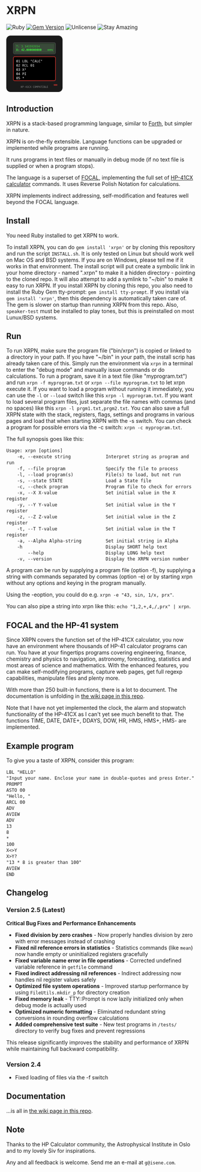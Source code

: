 # XRPN

![Ruby](https://img.shields.io/badge/language-Ruby-red) [![Gem Version](https://badge.fury.io/rb/xrpn.svg)](https://badge.fury.io/rb/xrpn) ![Unlicense](https://img.shields.io/badge/license-Unlicense-green) ![Stay Amazing](https://img.shields.io/badge/Stay-Amazing-important)

<img src="xrpn_logo.svg" width="150" height="150">

## Introduction

XRPN is a stack-based programming language, similar to [Forth](https://en.wikipedia.org/wiki/Forth_(programming_language)), but simpler in nature.
 
XRPN is on-the-fly extensible. Language functions can be upgraded or implemented while programs are running.

It runs programs in text files or manually in debug mode (if no text file is supplied or when a program stops). 

The language is a superset of [FOCAL](https://www.hpmuseum.org/prog/hp41prog.htm), implementing the full set of [HP-41CX calculator](https://www.hpmuseum.org/hp41.htm) commands. It uses Reverse Polish Notation for calculations.

XRPN implements indirect addressing, self-modification and features well beyond the FOCAL language.

## Install

You need Ruby installed to get XRPN to work.

To install XRPN, you can do `gem install 'xrpn'` or by cloning this repository and run the script `INSTALL.sh`.  It is only tested on Linux but should work well on Mac OS and BSD systems. If you are on Windows, please tell me if it works in that environment. The install script will put create a symbolic link in your home directory - named ".xrpn" to make it a hidden directory - pointing to the cloned repo. It will also attempt to add a symlink to "~/bin" to make it easy to run XRPN. If you install XRPN by cloning this repo, you also need to install the Ruby Gem tty-prompt: `gem install tty-prompt`. If you install via `gem install 'xrpn'`, then this dependency is automatically taken care of. The gem is slower on startup than running XRPN from this repo. Also, `speaker-test` must be installed to play tones, but this is preinstalled on most Lunux/BSD systems.

## Run

To run XRPN, make sure the program file ("bin/xrpn") is copied or linked to a directory in your path. If you have "~/bin" in your path, the install scrip has already taken care of this. Simply run the environment via `xrpn` in a terminal to enter the "debug mode" and manually issue commands or do calculations. To run a program, save it in a text file (like "myprogram.txt") and run `xrpn -f myprogram.txt` or `xrpn --file myprogram.txt` to let xrpn execute it. If you want to load a program without running it immediately, you can use the `-l` or `--load` switch like this `xrpn -l myprogram.txt`. If you want to load several program files, just separate the file names with commas (and no spaces) like this `xrpn -l prgm1.txt,prgm2.txt`. You can also save a full XRPN state with the stack, registers, flags, settings and programs in various pages and load that when starting XRPN with the -s switch. You can check a program for possible errors via the -c switch: `xrpn -c myprogram.txt`.

The full synopsis goes like this:
```
Usage: xrpn [options]
    -e, --execute string             Interpret string as program and run
    -f, --file program               Specify the file to process
    -l, --load program(s)            File(s) to load, but not run
    -s, --state STATE                Load a State file
    -c, --check program              Program file to check for errors
    -x, --X X-value                  Set initial value in the X register
    -y, --Y Y-value                  Set initial value in the Y register
    -z, --Z Z-value                  Set initial value in the Z register
    -t, --T T-value                  Set initial value in the T register
    -a, --Alpha Alpha-string         Set initial string in Alpha
    -h                               Display SHORT help text
        --help                       Display LONG help text
    -v, --version                    Display the XRPN version number
```
A program can be run by supplying a program file (option -f), by supplying a string with commands separated by commas (option -e) or by starting xrpn without any options and keying in the program manually.

Using the -eoption, you could do e.g. `xrpn -e "43, sin, 1/x, prx"`.

You can also pipe a string into xrpn like this: `echo "1,2,+,4,/,prx" | xrpn`.

## FOCAL and the HP-41 system

Since XRPN covers the function set of the HP-41CX calculator, you now have an environment where thousands of HP-41 calculator programs can run. You have at your fingertips programs covering engineering, finance, chemistry and physics to navigation, astronomy, forecasting, statistics and most areas of science and mathematics. With the enhanced features, you can make self-modifying programs, capture web pages, get full regexp capabilities, manipulate files and plenty more.

With more than 250 built-in functions, there is a lot to document. The documentation is unfolding in [the wiki page in this repo](https://github.com/isene/xrpn/wiki/XRPN-Documentation).

Note that I have not yet implemented the clock, the alarm and stopwatch functionality of the HP-41CX as I can't yet see much benefit to that. The functions TIME, DATE, DATE+, DDAYS, DOW, HR, HMS, HMS+, HMS- are implemented.

## Example program

To give you a taste of XRPN, consider this program:

```
LBL "HELLO"
"Input your name. Enclose your name in double-quotes and press Enter."
PROMPT
ASTO 00
"Hello, "
ARCL 00
ADV
AVIEW
ADV
13
8
*
100
X<>Y
X>Y?
"13 * 8 is greater than 100"
AVIEW
END
```

## Changelog

### Version 2.5 (Latest)
**Critical Bug Fixes and Performance Enhancements**

- **Fixed division by zero crashes** - Now properly handles division by zero with error messages instead of crashing
- **Fixed nil reference errors in statistics** - Statistics commands (like `mean`) now handle empty or uninitialized registers gracefully
- **Fixed variable name error in file operations** - Corrected undefined variable reference in `getfile` command
- **Fixed indirect addressing nil references** - Indirect addressing now handles nil register values safely
- **Optimized file system operations** - Improved startup performance by using `FileUtils.mkdir_p` for directory creation
- **Fixed memory leak** - TTY::Prompt is now lazily initialized only when debug mode is actually used
- **Optimized numeric formatting** - Eliminated redundant string conversions in rounding overflow calculations
- **Added comprehensive test suite** - New test programs in `/tests/` directory to verify bug fixes and prevent regressions

This release significantly improves the stability and performance of XRPN while maintaining full backward compatibility.

### Version 2.4
- Fixed loading of files via the -f switch

## Documentation

...is all in [the wiki page in this repo](https://github.com/isene/xrpn/wiki/XRPN-Documentation).


## Note

Thanks to the HP Calculator community, the Astrophysical Institute in Oslo and to my lovely Siv for inspirations.

Any and all feedback is welcome. Send me an e-mail at `g@isene.com`.

